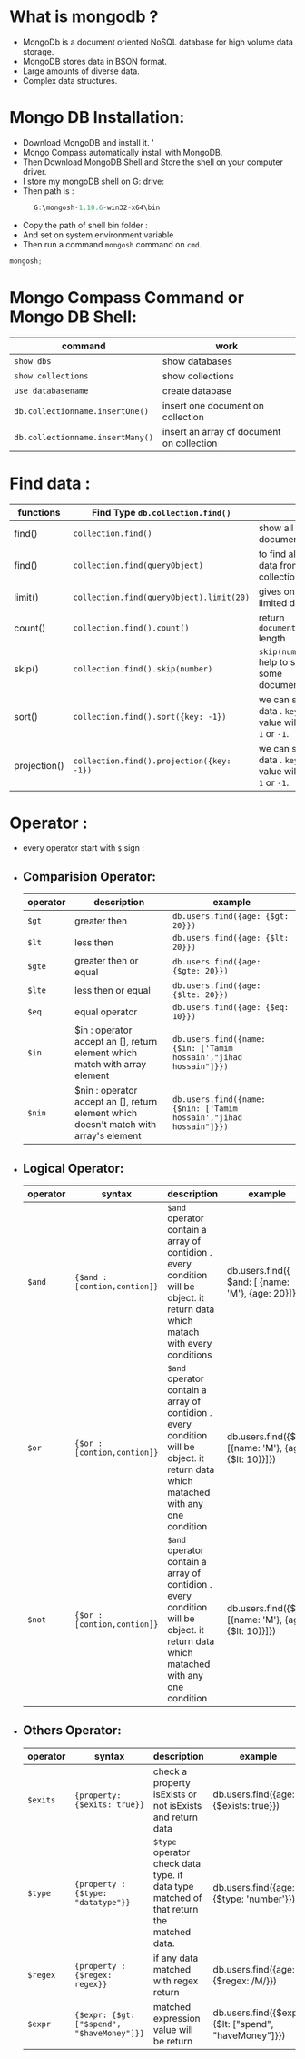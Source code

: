 # What is mongodb ?

-  MongoDb is a document oriented NoSQL database for high volume data storage.
-  MongoDB stores data in BSON format.
-  Large amounts of diverse data.
-  Complex data structures.

# Mongo DB Installation:

-  Download MongoDB and install it. '
-  Mongo Compass automatically install with MongoDB.
-  Then Download MongoDB Shell and Store the shell on your computer driver.
-  I store my mongoDB shell on G: drive:
-  Then path is :

```js
      G:\mongosh-1.10.6-win32-x64\bin
```

-  Copy the path of shell bin folder :
-  And set on system environment variable
-  Then run a command `mongosh` command on `cmd`.

```js
mongosh;
```

# Mongo Compass Command or Mongo DB Shell:

| command                          | work                                      |
| -------------------------------- | ----------------------------------------- |
| `show dbs`                       | show databases                            |
| `show collections`               | show collections                          |
| `use databasename`               | create database                           |
| `db.collectionname.insertOne()`  | insert one document on collection         |
| `db.collectionname.insertMany()` | insert an array of document on collection |

# Find data :

| functions    | Find Type `db.collection.find()`          |                                                     | Example                                          |
| ------------ | ----------------------------------------- | --------------------------------------------------- | ------------------------------------------------ |
| find()       | `collection.find()`                       | show all document                                   |                                                  |
| find()       | `collection.find(queryObject)`            | to find all data from collection                    | `db.collection.find({age: 20})`                  |
| limit()      | `collection.find(queryObject).limit(20)`  | gives on limited data                               | `db.collection.find({age: 20}).limit(10)`        |
| count()      | `collection.find().count()`               | return `document` length                            | `db.collection.find({age: 20}).limit(10)`        |
| skip()       | `collection.find().skip(number)`          | `skip(number)` help to skip some documents          | `db.collection.find().skip(10 * page).limit(10)` |
| sort()       | `collection.find().sort({key: -1})`       | we can sort data . `key` value will be `1` or `-1`. | `db.collection.find().sort({age: 1, name: -1})`  |
| projection() | `collection.find().projection({key: -1})` | we can sort data . `key` value will be `1` or `-1`. | `db.collection.find().sort({age: 1, name: -1})`  |

# Operator :

-  every operator start with `$` sign :
-  ## Comparision Operator:

   | operator | description                                                                           | example                                                             |
   | -------- | ------------------------------------------------------------------------------------- | ------------------------------------------------------------------- |
   | `$gt`    | greater then                                                                          | `db.users.find({age: {$gt: 20}})`                                   |
   | `$lt`    | less then                                                                             | `db.users.find({age: {$lt: 20}})`                                   |
   | `$gte`   | greater then or equal                                                                 | `db.users.find({age: {$gte: 20}})`                                  |
   | `$lte`   | less then or equal                                                                    | `db.users.find({age: {$lte: 20}})`                                  |
   | `$eq`    | equal operator                                                                        | `db.users.find({age: {$eq: 10}}) `                                  |
   | `$in`    | $in : operator accept an [], return element which match with array element            | `db.users.find({name: {$in: ['Tamim hossain',"jihad hossain"]}}) `  |
   | `$nin`   | $nin : operator accept an [], return element which doesn't match with array's element | `db.users.find({name: {$nin: ['Tamim hossain',"jihad hossain"]}}) ` |

-  ## Logical Operator:

   | operator | syntax                       | description                                                                                                                         | example                                               |
   | -------- | ---------------------------- | ----------------------------------------------------------------------------------------------------------------------------------- | ----------------------------------------------------- |
   | `$and`   | `{$and : [contion,contion]}` | `$and` operator contain a array of contidion . every condition will be object. it return data which matach with every conditions    | db.users.find({ $and: [ {name: 'M'}, {age: 20}]})     |
   | `$or`    | `{$or : [contion,contion]}`  | `$and` operator contain a array of contidion . every condition will be object. it return data which matached with any one condition | db.users.find({$or: [{name: 'M'}, {age: {$lt: 10}}]}) |
   | `$not`   | `{$or : [contion,contion]}`  | `$and` operator contain a array of contidion . every condition will be object. it return data which matached with any one condition | db.users.find({$or: [{name: 'M'}, {age: {$lt: 10}}]}) |

-  ## Others Operator:
   | operator | syntax                                     | description                                                                             | example                                               |
   | -------- | ------------------------------------------ | --------------------------------------------------------------------------------------- | ----------------------------------------------------- |
   | `$exits` | `{property: {$exits: true}}`               | check a property isExists or not isExists and return data                               | db.users.find({age: {$exists: true}})                 |
   | `$type`  | `{property : {$type: "datatype"}}`         | `$type` operator check data type. if data type matched of that return the matched data. | db.users.find({age: {$type: 'number'}})               |
   | `$regex` | `{property : {$regex: regex}}`             | if any data matched with regex return                                                   | db.users.find({age: {$regex: /M/}})                   |
   | `$expr`  | `{$expr: {$gt: ["$spend", "$haveMoney"]}}` | matched expression value will be return                                                 | db.users.find({$expr: {$lt: ["spend", "haveMoney"]}}) |
